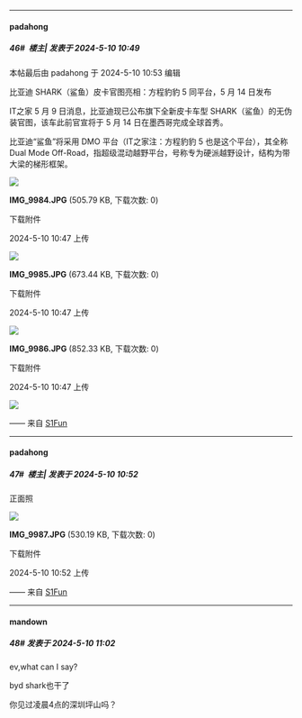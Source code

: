 ﻿
*****

####  padahong  
##### 46#         楼主| 发表于 2024-5-10 10:49

 本帖最后由 padahong 于 2024-5-10 10:53 编辑 

比亚迪 SHARK（鲨鱼）皮卡官图亮相：方程豹豹 5 同平台，5 月 14 日发布

IT之家 5 月 9 日消息，比亚迪现已公布旗下全新皮卡车型 SHARK（鲨鱼）的无伪装官图，该车此前官宣将于 5 月 14 日在墨西哥完成全球首秀。

比亚迪“鲨鱼”将采用 DMO 平台（IT之家注：方程豹豹 5 也是这个平台），其全称 Dual Mode Off-Road，指超级混动越野平台，号称专为硬派越野设计，结构为带大梁的梯形框架。

<img src="https://img.saraba1st.com/forum/202405/10/104756s7mxbbe8pzjeteea.jpg" referrerpolicy="no-referrer">

<strong>IMG_9984.JPG</strong> (505.79 KB, 下载次数: 0)

下载附件

2024-5-10 10:47 上传

<img src="https://img.saraba1st.com/forum/202405/10/104756kqryq8qrc69ligmi.jpg" referrerpolicy="no-referrer">

<strong>IMG_9985.JPG</strong> (673.44 KB, 下载次数: 0)

下载附件

2024-5-10 10:47 上传

<img src="https://img.saraba1st.com/forum/202405/10/104756qrc8cc8rul8eec48.jpg" referrerpolicy="no-referrer">

<strong>IMG_9986.JPG</strong> (852.33 KB, 下载次数: 0)

下载附件

2024-5-10 10:47 上传

<img src="https://s2.loli.net/2024/05/10/b2TCrmWQUvhKZR7.jpg" referrerpolicy="no-referrer">

—— 来自 [S1Fun](https://s1fun.koalcat.com)

*****

####  padahong  
##### 47#         楼主| 发表于 2024-5-10 10:52

正面照

<img src="https://img.saraba1st.com/forum/202405/10/105208d2oa0wo2qcvcp2om.jpg" referrerpolicy="no-referrer">

<strong>IMG_9987.JPG</strong> (530.19 KB, 下载次数: 0)

下载附件

2024-5-10 10:52 上传

—— 来自 [S1Fun](https://s1fun.koalcat.com)


*****

####  mandown  
##### 48#       发表于 2024-5-10 11:02

ev,what can I say?

byd shark也干了

你见过凌晨4点的深圳坪山吗？

